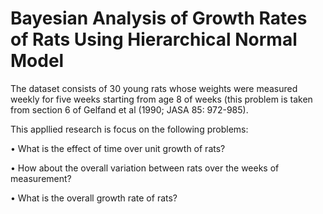 # Bayesian Analysis of Growth Rates of Rats Using Hierarchical Normal Model

The dataset consists of 30 young rats whose weights were measured weekly for five weeks starting from age 8 of weeks (this problem is taken from section 6 of Gelfand et al (1990; JASA 85: 972-985). 

This appllied research is focus on the following problems:

•	What is the effect of time over unit growth of rats?

•	How about the overall variation between rats over the weeks of measurement?

•	What is the overall growth rate of rats?



